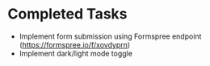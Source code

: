 # Completed Tasks

- Implement form submission using Formspree endpoint (https://formspree.io/f/xovdyprn)
- Implement dark/light mode toggle
